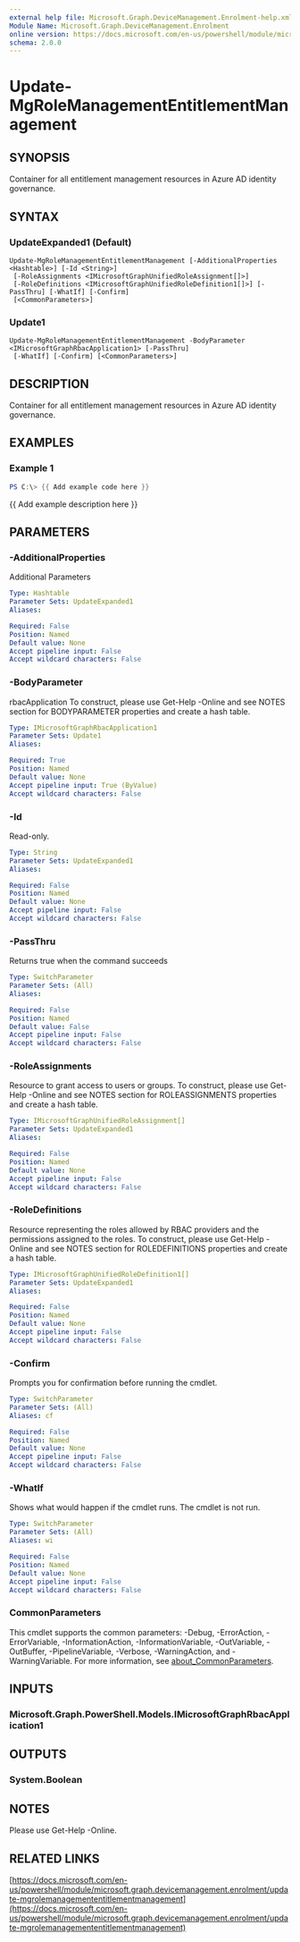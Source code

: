 ```yaml
---
external help file: Microsoft.Graph.DeviceManagement.Enrolment-help.xml
Module Name: Microsoft.Graph.DeviceManagement.Enrolment
online version: https://docs.microsoft.com/en-us/powershell/module/microsoft.graph.devicemanagement.enrolment/update-mgrolemanagemententitlementmanagement
schema: 2.0.0
---
```


# Update-MgRoleManagementEntitlementManagement

## SYNOPSIS
Container for all entitlement management resources in Azure AD identity governance.

## SYNTAX

### UpdateExpanded1 (Default)
```
Update-MgRoleManagementEntitlementManagement [-AdditionalProperties <Hashtable>] [-Id <String>]
 [-RoleAssignments <IMicrosoftGraphUnifiedRoleAssignment[]>]
 [-RoleDefinitions <IMicrosoftGraphUnifiedRoleDefinition1[]>] [-PassThru] [-WhatIf] [-Confirm]
 [<CommonParameters>]
```

### Update1
```
Update-MgRoleManagementEntitlementManagement -BodyParameter <IMicrosoftGraphRbacApplication1> [-PassThru]
 [-WhatIf] [-Confirm] [<CommonParameters>]
```

## DESCRIPTION
Container for all entitlement management resources in Azure AD identity governance.

## EXAMPLES

### Example 1
```powershell
PS C:\> {{ Add example code here }}
```

{{ Add example description here }}

## PARAMETERS

### -AdditionalProperties
Additional Parameters

```yaml
Type: Hashtable
Parameter Sets: UpdateExpanded1
Aliases:

Required: False
Position: Named
Default value: None
Accept pipeline input: False
Accept wildcard characters: False
```

### -BodyParameter
rbacApplication
To construct, please use Get-Help -Online and see NOTES section for BODYPARAMETER properties and create a hash table.

```yaml
Type: IMicrosoftGraphRbacApplication1
Parameter Sets: Update1
Aliases:

Required: True
Position: Named
Default value: None
Accept pipeline input: True (ByValue)
Accept wildcard characters: False
```

### -Id
Read-only.

```yaml
Type: String
Parameter Sets: UpdateExpanded1
Aliases:

Required: False
Position: Named
Default value: None
Accept pipeline input: False
Accept wildcard characters: False
```

### -PassThru
Returns true when the command succeeds

```yaml
Type: SwitchParameter
Parameter Sets: (All)
Aliases:

Required: False
Position: Named
Default value: False
Accept pipeline input: False
Accept wildcard characters: False
```

### -RoleAssignments
Resource to grant access to users or groups.
To construct, please use Get-Help -Online and see NOTES section for ROLEASSIGNMENTS properties and create a hash table.

```yaml
Type: IMicrosoftGraphUnifiedRoleAssignment[]
Parameter Sets: UpdateExpanded1
Aliases:

Required: False
Position: Named
Default value: None
Accept pipeline input: False
Accept wildcard characters: False
```

### -RoleDefinitions
Resource representing the roles allowed by RBAC providers and the permissions assigned to the roles.
To construct, please use Get-Help -Online and see NOTES section for ROLEDEFINITIONS properties and create a hash table.

```yaml
Type: IMicrosoftGraphUnifiedRoleDefinition1[]
Parameter Sets: UpdateExpanded1
Aliases:

Required: False
Position: Named
Default value: None
Accept pipeline input: False
Accept wildcard characters: False
```

### -Confirm
Prompts you for confirmation before running the cmdlet.

```yaml
Type: SwitchParameter
Parameter Sets: (All)
Aliases: cf

Required: False
Position: Named
Default value: None
Accept pipeline input: False
Accept wildcard characters: False
```

### -WhatIf
Shows what would happen if the cmdlet runs.
The cmdlet is not run.

```yaml
Type: SwitchParameter
Parameter Sets: (All)
Aliases: wi

Required: False
Position: Named
Default value: None
Accept pipeline input: False
Accept wildcard characters: False
```

### CommonParameters
This cmdlet supports the common parameters: -Debug, -ErrorAction, -ErrorVariable, -InformationAction, -InformationVariable, -OutVariable, -OutBuffer, -PipelineVariable, -Verbose, -WarningAction, and -WarningVariable. For more information, see [about_CommonParameters](http://go.microsoft.com/fwlink/?LinkID=113216).

## INPUTS

### Microsoft.Graph.PowerShell.Models.IMicrosoftGraphRbacApplication1
## OUTPUTS

### System.Boolean
## NOTES
Please use Get-Help -Online.

## RELATED LINKS

[https://docs.microsoft.com/en-us/powershell/module/microsoft.graph.devicemanagement.enrolment/update-mgrolemanagemententitlementmanagement](https://docs.microsoft.com/en-us/powershell/module/microsoft.graph.devicemanagement.enrolment/update-mgrolemanagemententitlementmanagement)

